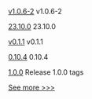 
[v1.0.6-2](https://github.com/hyperledger-labs/fabric-operator/releases/tag/v1.0.6-2) v1.0.6-2

[23.10.0](https://github.com/hyperledger/besu/releases/tag/23.10.0) 23.10.0

[v0.1.1](https://github.com/hyperledger/firefly-tezosconnect/releases/tag/v0.1.1) v0.1.1

[0.10.4](https://github.com/hyperledger/aries-cloudagent-python/releases/tag/0.10.4) 0.10.4

[1.0.0](https://github.com/hyperledger/cello/releases/tag/1.0.0) Release 1.0.0 tags


[See more >>>](https://start-here.hyperledger.org/releases)
